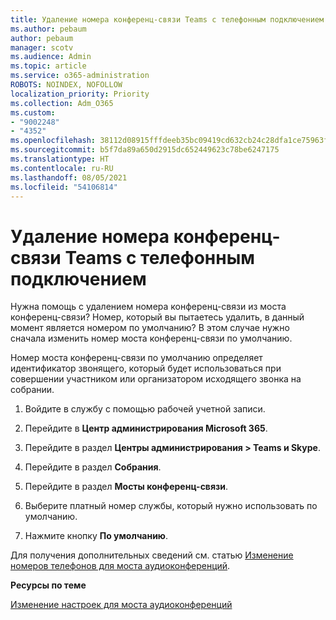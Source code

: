 ```yaml
---
title: Удаление номера конференц-связи Teams с телефонным подключением
ms.author: pebaum
author: pebaum
manager: scotv
ms.audience: Admin
ms.topic: article
ms.service: o365-administration
ROBOTS: NOINDEX, NOFOLLOW
localization_priority: Priority
ms.collection: Adm_O365
ms.custom:
- "9002248"
- "4352"
ms.openlocfilehash: 38112d08915fffdeeb35bc09419cd632cb24c28dfa1ce75963f0217fc274d67e
ms.sourcegitcommit: b5f7da89a650d2915dc652449623c78be6247175
ms.translationtype: HT
ms.contentlocale: ru-RU
ms.lasthandoff: 08/05/2021
ms.locfileid: "54106814"
---
```

# <a name="teams-dial-in-conferencing-number-removal"></a>Удаление номера конференц-связи Teams с телефонным подключением

Нужна помощь с удалением номера конференц-связи из моста конференц-связи? Номер, который вы пытаетесь удалить, в данный момент является номером по умолчанию? В этом случае нужно сначала изменить номер моста конференц-связи по умолчанию.

Номер моста конференц-связи по умолчанию определяет идентификатор звонящего, который будет использоваться при совершении участником или организатором исходящего звонка на собрании.

1. Войдите в службу с помощью рабочей учетной записи.

2. Перейдите в **Центр администрирования Microsoft 365**.

3. Перейдите в раздел **Центры администрирования > Teams и Skype**.

4. Перейдите в раздел **Собрания**.

5. Перейдите в раздел **Мосты конференц-связи**.

6. Выберите платный номер службы, который нужно использовать по умолчанию.

7. Нажмите кнопку **По умолчанию**.

Для получения дополнительных сведений см. статью [Изменение номеров телефонов для моста аудиоконференций](https://docs.microsoft.com/microsoftteams/change-the-phone-numbers-on-your-audio-conferencing-bridge).

**Ресурсы по теме**

[Изменение настроек для моста аудиоконференций](https://docs.microsoft.com/microsoftteams/change-the-settings-for-an-audio-conferencing-bridge)
